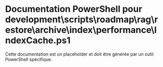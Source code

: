 # Documentation PowerShell pour development\scripts\roadmap\rag\restore\archive\index\performance\IndexCache.ps1

Cette documentation est un placeholder et doit être générée par un outil PowerShell spécifique.
